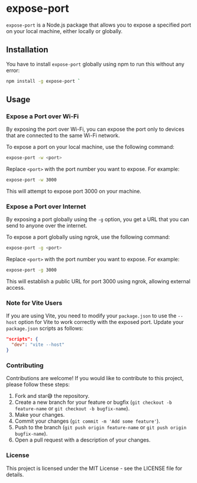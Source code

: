 # expose-port

`expose-port` is a Node.js package that allows you to expose a specified port on your local machine, either locally or globally.

## Installation

You have to install `expose-port` globally using npm to run this without any error:

```bash
npm install -g expose-port `
```

Usage
-----

### Expose a Port over Wi-Fi
By exposing the port over Wi-Fi, you can expose the port only to devices that are connected to the same Wi-Fi network.

To expose a port on your local machine, use the following command:
```bash
expose-port -w <port>
```
Replace `<port>` with the port number you want to expose. For example:

```bash
expose-port -w 3000
```
This will attempt to expose port 3000 on your machine.

### Expose a Port over Internet
By exposing a port globally using the `-g` option, you get a URL that you can send to anyone over the internet.

To expose a port globally using ngrok, use the following command:
```bash
expose-port -g <port>
```
Replace `<port>` with the port number you want to expose. For example:

```bash
expose-port -g 3000
```
This will establish a public URL for port 3000 using ngrok, allowing external access.
### Note for Vite Users

If you are using Vite, you need to modify your `package.json` to use the `--host` option for Vite to work correctly with the exposed port. Update your `package.json` scripts as follows:


```json
"scripts": {
  "dev": "vite --host"
}
```
### Contributing

Contributions are welcome! If you would like to contribute to this project, please follow these steps:

1.  Fork and star😅 the repository.
2.  Create a new branch for your feature or bugfix (`git checkout -b feature-name` or `git checkout -b bugfix-name`).
3.  Make your changes.
4.  Commit your changes (`git commit -m 'Add some feature'`).
5.  Push to the branch (`git push origin feature-name` or `git push origin bugfix-name`).
6.  Open a pull request with a description of your changes.
### License

This project is licensed under the MIT License - see the LICENSE file for details.
